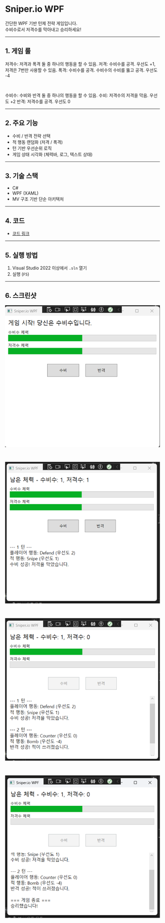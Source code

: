 # Sniper.io WPF

간단한 WPF 기반 턴제 전략 게임입니다.  
수비수로서 저격수를 막아내고 승리하세요!

---

## 1. 게임 룰
저격수: 저격과 폭격 둘 중 하나의 행동을 할 수 있음.
저격: 수비수를 공격. 우선도 +1, 저격은 7번만 사용할 수 있음.
폭격: 수비수를 공격. 수비수의 수비를 뚫고 공격. 우선도 -4

<br/>

수비수: 수비와 반격 둘 중 하나의 행동을 할 수 있음.
수비: 저격수의 저격을 막음. 우선도 +2
반격: 저격수를 공격. 우선도 0

---

## 2. 주요 기능
- 수비 / 반격 전략 선택
- 적 행동 랜덤화 (저격 / 폭격)
- 턴 기반 우선순위 로직
- 게임 상태 시각화 (체력바, 로그, 텍스트 상태)

---

## 3. 기술 스택
- C#
- WPF (XAML)
- MV 구조 기반 단순 아키텍처

---

## 4. 코드

- [코드 링크](https://github.com/ShawnKim2/Sniper_io_fixed)

---

## 5. 실행 방법
1. Visual Studio 2022 이상에서 `.sln` 열기
2. 실행 (`F5`)

---

## 6. 스크린샷
![게임 화면](https://github.com/ShawnKim2/blog/raw/main/img/csharpsniper1.png)

<br/>

![1턴 경과](https://github.com/ShawnKim2/blog/raw/main/img/csharpsniper2.png)

<br/>

![2턴 경과, 반격 성공](https://github.com/ShawnKim2/blog/raw/main/img/csharpsniper3.png)

<br/>

![승리 화면](https://github.com/ShawnKim2/blog/raw/main/img/csharpsniper4.png)



